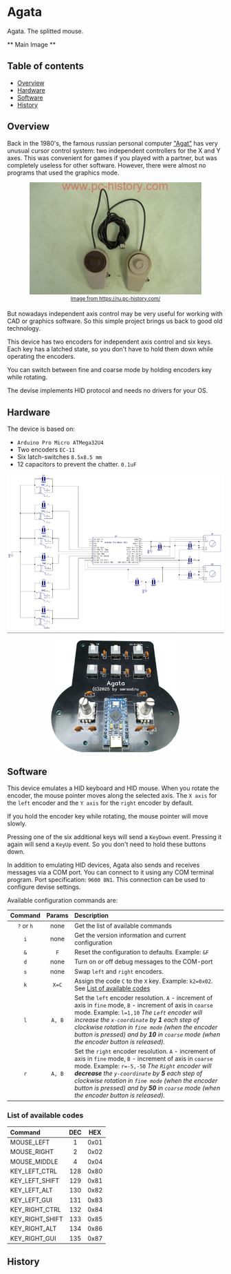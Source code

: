 # Agata
Agata. The splitted mouse.

** Main Image **

## Table of contents
* [Overview](#overview)
* [Hardware](#hardware)
* [Software](#software)
* [History](#history)


## Overview
Back in the 1980's, the famous russian personal computer ["Agat"](http://agatcomp.ru/agat/index.shtml) has very unusual cursor control system: two independent controllers for the X and Y axes. This was convenient for games if you played with a partner, but was completely useless for other software. However, there were almost no programs that used the graphics mode.
<p align="center"><img src="img/agat.jpg"/><br>
<sup><a href="https://ru.pc-history.com/">Image from https://ru.pc-history.com/</a></sup>
</p>

But nowadays independent axis control may be very useful for working with CAD or graphics software. So this simple project brings us back to good old technology.

This device has two encoders for independent axis control and six keys. Each key has a latched state, so you don't have to hold them down while operating the encoders.

You can switch between fine and coarse mode by holding encoders key while rotating.

The devise implements HID protocol and needs no drivers for your OS.



## Hardware
The device is based on:
*  `Arduino Pro Micro ATMega32U4` 
*  Two encoders `EC-11`
*  Six latch-switches `8.5x8.5 mm`
*  12 capacitors to prevent the chatter. `0.1uF`

<p align="center"><img src="img/schematic.png"/>

<p align="center"><img src="img/without-case.jpg" width="300"/>


## Software
This device emulates a HID keyboard and HID mouse. When you rotate the encoder, the mouse pointer moves along the selected axis. The `X axis` for the `left` encoder and the `Y axis` for the `right` encoder by default.

If you hold the encoder key while rotating, the mouse pointer will move slowly.

Pressing one of the six additional keys will send a `KeyDown` event. Pressing it again will send a `KeyUp` event. So you don't need to hold these buttons down.

In addition to emulating HID devices, Agata also sends and receives messages via a COM port. You can connect to it using any COM terminal program. Port specification: `9600 8N1`. This connection can be used to configure devise settings.

Available configuration commands are:

|Command|Params|Description|
|:---:|:---:|:---|
|`?` or `h`|none|Get the list of available commands|
|`i`|none|Get the version information and current configuration|
|`&`|`F`|Reset the configuration to defaults. Example: `&F`|
|`d`|none|Turn on or off debug messages to the COM-port|
|`s`|none|Swap `left` and `right` encoders.|
|`k`|`X=C`|Assign the code `C` to the `X` key. Example: `k2=0x02`. See [List of available codes](#List-of-available-codes)|
|`l`|`A, B`|Set the `left` encoder resolution. `A` - increment of axis in `fine` mode, `B` - increment of axis in `coarse` mode. Example: `l=1,10` *The `Left` encoder will increase the `x-coordinate` by **1** each step of clockwise rotation in `fine mode` (when the encoder button is pressed) and by **10** in `coarse` mode (when the encoder button is released).*|
|`r`|`A, B`|Set the `right` encoder resolution. `A` - increment of axis in `fine` mode, `B` - increment of axis in `coarse` mode. Example: `r=-5,-50` *The `Right` encoder will **decrease** the `y-coordinate` by **5** each step of clockwise rotation in `fine mode` (when the encoder button is pressed) and by **50** in `coarse` mode (when the encoder button is released).*|


### List of available codes

|Command|DEC|HEX|
|:---|:---:|:---:|
|MOUSE_LEFT|1|0x01|
|MOUSE_RIGHT|2|0x02|
|MOUSE_MIDDLE|4|0x04|
|KEY_LEFT_CTRL|128|0x80|
|KEY_LEFT_SHIFT|129|0x81|
|KEY_LEFT_ALT|130|0x82|
|KEY_LEFT_GUI|131|0x83| 
|KEY_RIGHT_CTRL|132|0x84|
|KEY_RIGHT_SHIFT|133|0x85|
|KEY_RIGHT_ALT|134|0x86|
|KEY_RIGHT_GUI|135|0x87|


## History